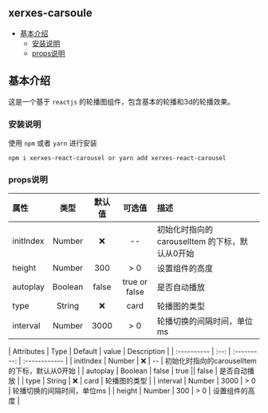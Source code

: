 ## xerxes-carsoule

* [基本介绍](#基本介绍)
  * [安装说明](#安装说明)
  * [props说明](#props说明)

## 基本介绍
这是一个基于 `reactjs` 的轮播图组件，包含基本的轮播和3d的轮播效果。

### 安装说明

使用 `npm` 或者 `yarn` 进行安装

`
npm i xerxes-react-carousel or yarn add xerxes-react-carousel
`

### props说明

| 属性 | 类型 | 默认值 | 可选值 | 描述 |
| :--- | :----: | :----: | :---: | :--- |
| initIndex | Number | ❌  | -- | 初始化时指向的carouselItem 的下标，默认从0开始 |
| height     | Number | 300   | > 0   | 设置组件的高度 |
| autoplay   | Boolean | false  | true or false  | 是否自动播放 |
| type       | String  |   ❌   |  card | 轮播图的类型 |
| interval   | Number | 3000  | > 0   | 轮播切换的间隔时间，单位ms |


| Attributes | Type | Default | value | Description |
| :---------- | :--: | :---------: | :------------ |
| initIndex  | Number |    ❌   | --     | 初始化时指向的carouselItem 的下标，默认从0开始 |
| autoplay   | Boolean | false  | true || false  | 是否自动播放 |
| type       | String  |   ❌   |  card | 轮播图的类型 |
| interval   | Number | 3000  | > 0   | 轮播切换的间隔时间，单位ms |
| height     | Number | 300   | > 0   | 设置组件的高度 |